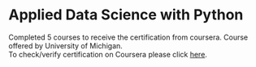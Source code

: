 # Applied Data Science with Python

Completed 5 courses to receive the certification from coursera. Course offered by University of Michigan.  
To check/verify certification on Coursera please click <a href = "https://www.coursera.org/account/accomplishments/specialization/certificate/HWLE97UYYUAG">here</a>.
